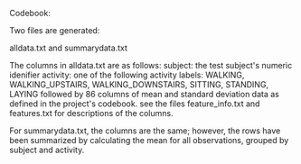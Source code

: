 Codebook:

Two files are generated:

alldata.txt and summarydata.txt

The columns in alldata.txt are as follows:
subject: the test subject's numeric idenifier
activity: one of the following activity labels: WALKING, WALKING_UPSTAIRS, WALKING_DOWNSTAIRS, SITTING, STANDING, LAYING
followed by 86 columns of mean and standard deviation data as defined in the project's codebook. 
see the files feature_info.txt and features.txt for descriptions of the columns.

For summarydata.txt, the columns are the same; however, the rows have been summarized by calculating the mean for 
all observations, grouped by subject and activity.

